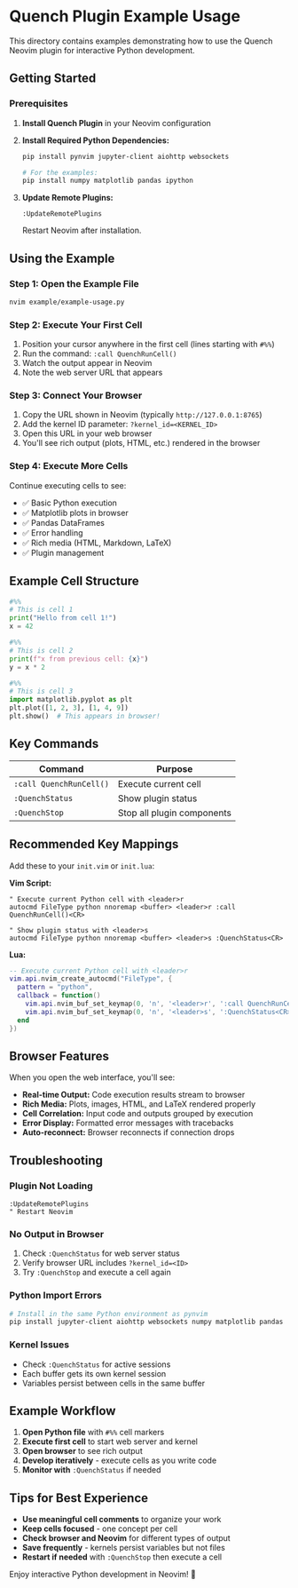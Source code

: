 # Quench Plugin Example Usage

This directory contains examples demonstrating how to use the Quench Neovim plugin for interactive Python development.

## Getting Started

### Prerequisites

1. **Install Quench Plugin** in your Neovim configuration
2. **Install Required Python Dependencies:**
   ```bash
   pip install pynvim jupyter-client aiohttp websockets
   
   # For the examples:
   pip install numpy matplotlib pandas ipython
   ```

3. **Update Remote Plugins:**
   ```vim
   :UpdateRemotePlugins
   ```
   Restart Neovim after installation.

## Using the Example

### Step 1: Open the Example File

```bash
nvim example/example-usage.py
```

### Step 2: Execute Your First Cell

1. Position your cursor anywhere in the first cell (lines starting with `#%%`)
2. Run the command: `:call QuenchRunCell()`
3. Watch the output appear in Neovim
4. Note the web server URL that appears

### Step 3: Connect Your Browser

1. Copy the URL shown in Neovim (typically `http://127.0.0.1:8765`)
2. Add the kernel ID parameter: `?kernel_id=<KERNEL_ID>`
3. Open this URL in your web browser
4. You'll see rich output (plots, HTML, etc.) rendered in the browser

### Step 4: Execute More Cells

Continue executing cells to see:
- ✅ Basic Python execution
- ✅ Matplotlib plots in browser
- ✅ Pandas DataFrames  
- ✅ Error handling
- ✅ Rich media (HTML, Markdown, LaTeX)
- ✅ Plugin management

## Example Cell Structure

```python
#%%
# This is cell 1
print("Hello from cell 1!")
x = 42

#%%  
# This is cell 2  
print(f"x from previous cell: {x}")
y = x * 2

#%%
# This is cell 3
import matplotlib.pyplot as plt
plt.plot([1, 2, 3], [1, 4, 9])
plt.show()  # This appears in browser!
```

## Key Commands

| Command | Purpose |
|---------|---------|
| `:call QuenchRunCell()` | Execute current cell |
| `:QuenchStatus` | Show plugin status |
| `:QuenchStop` | Stop all plugin components |

## Recommended Key Mappings

Add these to your `init.vim` or `init.lua`:

**Vim Script:**
```vim
" Execute current Python cell with <leader>r
autocmd FileType python nnoremap <buffer> <leader>r :call QuenchRunCell()<CR>

" Show plugin status with <leader>s
autocmd FileType python nnoremap <buffer> <leader>s :QuenchStatus<CR>
```

**Lua:**
```lua
-- Execute current Python cell with <leader>r  
vim.api.nvim_create_autocmd("FileType", {
  pattern = "python",
  callback = function()
    vim.api.nvim_buf_set_keymap(0, 'n', '<leader>r', ':call QuenchRunCell()<CR>', {noremap=true})
    vim.api.nvim_buf_set_keymap(0, 'n', '<leader>s', ':QuenchStatus<CR>', {noremap=true})
  end
})
```

## Browser Features

When you open the web interface, you'll see:

- **Real-time Output:** Code execution results stream to browser
- **Rich Media:** Plots, images, HTML, and LaTeX rendered properly  
- **Cell Correlation:** Input code and outputs grouped by execution
- **Error Display:** Formatted error messages with tracebacks
- **Auto-reconnect:** Browser reconnects if connection drops

## Troubleshooting

### Plugin Not Loading
```vim
:UpdateRemotePlugins
" Restart Neovim
```

### No Output in Browser
1. Check `:QuenchStatus` for web server status
2. Verify browser URL includes `?kernel_id=<ID>`
3. Try `:QuenchStop` and execute a cell again

### Python Import Errors
```bash
# Install in the same Python environment as pynvim
pip install jupyter-client aiohttp websockets numpy matplotlib pandas
```

### Kernel Issues
- Check `:QuenchStatus` for active sessions
- Each buffer gets its own kernel session
- Variables persist between cells in the same buffer

## Example Workflow

1. **Open Python file** with `#%%` cell markers
2. **Execute first cell** to start web server and kernel
3. **Open browser** to see rich output
4. **Develop iteratively** - execute cells as you write code
5. **Monitor with** `:QuenchStatus` if needed

## Tips for Best Experience

- **Use meaningful cell comments** to organize your work
- **Keep cells focused** - one concept per cell
- **Check browser and Neovim** for different types of output
- **Save frequently** - kernels persist variables but not files
- **Restart if needed** with `:QuenchStop` then execute a cell

Enjoy interactive Python development in Neovim! 🎉
